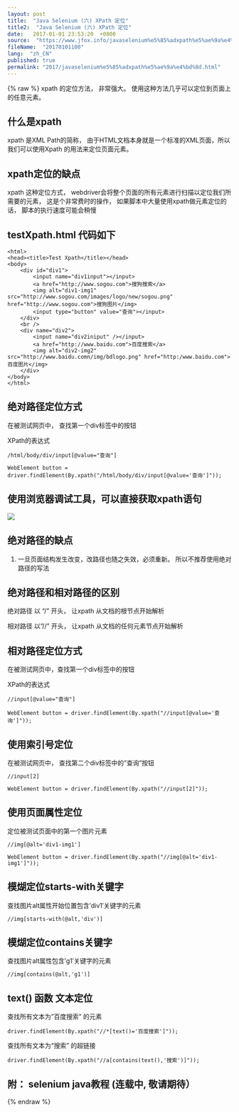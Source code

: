 ```yaml
---
layout: post
title:  "Java Selenium (六) XPath 定位"
title2:  "Java Selenium (六) XPath 定位"
date:   2017-01-01 23:53:20  +0800
source:  "https://www.jfox.info/javaselenium%e5%85%adxpath%e5%ae%9a%e4%bd%8d.html"
fileName:  "20170101100"
lang:  "zh_CN"
published: true
permalink: "2017/javaselenium%e5%85%adxpath%e5%ae%9a%e4%bd%8d.html"
---
```

{% raw %}
xpath 的定位方法， 非常强大。 使用这种方法几乎可以定位到页面上的任意元素。 

## 什么是xpath

xpath 是XML Path的简称， 由于HTML文档本身就是一个标准的XML页面，所以我们可以使用Xpath 的用法来定位页面元素。

## xpath定位的缺点

xpath 这种定位方式， webdriver会将整个页面的所有元素进行扫描以定位我们所需要的元素， 这是个非常费时的操作， 如果脚本中大量使用xpath做元素定位的话， 脚本的执行速度可能会稍慢

## testXpath.html 代码如下

    <html>
    <head><title>Test Xpath</title></head>
    <body>
        <div id="div1">
            <input name="div1input"></input>
            <a href="http://www.sogou.com">搜狗搜索</a>
            <img alt="div1-img1" src="http://www.sogou.com/images/logo/new/sogou.png" href="http://www.sogou.com">搜狗图片</img>
            <input type="button" value="查询"></input>
        </div>
        <br />
        <div name="div2">
            <input name="div2iniput" /></input>
            <a href="http://www.baidu.com">百度搜索</a>
            <img alt="div2-img2" src="http://www.baidu.comn/img/bdlogo.png" href="http:/www.baidu.com">百度图片</img>
        </div>
    </body>
    </html>

## 绝对路径定位方式

在被测试网页中， 查找第一个div标签中的按钮

XPath的表达式

    /html/body/div/input[@value="查询"]
    
    WebElement button = driver.findElement(By.xpath("/html/body/div/input[@value='查询']"));

## 使用浏览器调试工具，可以直接获取xpath语句

![](/wp-content/uploads/2017/07/1499268862.png)

## 绝对路径的缺点

1. 一旦页面结构发生改变，改路径也随之失效，必须重新。 所以不推荐使用绝对路径的写法

## 绝对路径和相对路径的区别

绝对路径 以 “/” 开头， 让xpath 从文档的根节点开始解析

相对路径 以”//” 开头， 让xpath 从文档的任何元素节点开始解析

## 相对路径定位方式

在被测试网页中，查找第一个div标签中的按钮

XPath的表达式

    //input[@value="查询"]
    
    WebElement button = driver.findElement(By.xpath("//input[@value='查询']"));

## 使用索引号定位

在被测试网页中， 查找第二个div标签中的”查询”按钮

    //input[2] 
    
    WebElement button = driver.findElement(By.xpath("//input[2]"));

## 使用页面属性定位

定位被测试页面中的第一个图片元素

    //img[@alt='div1-img1']
    
    WebElement button = driver.findElement(By.xpath("//img[@alt='div1-img1']"));

## 模煳定位starts-with关键字

查找图片alt属性开始位置包含’div1′关键字的元素

    //img[starts-with(@alt,'div')]

## 模煳定位contains关键字

查找图片alt属性包含’g1′关键字的元素

    //img[contains(@alt,'g1')]

## text() 函数 文本定位

查找所有文本为”百度搜索” 的元素

    driver.findElement(By.xpath("//*[text()='百度搜索']"));

查找所有文本为“搜索” 的超链接

    driver.findElement(By.xpath("//a[contains(text(),'搜索')]"));

## 附： selenium java教程 (连载中, 敬请期待）
{% endraw %}
